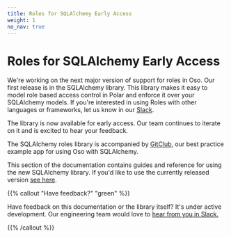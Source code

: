 ```yaml
---
title: Roles for SQLAlchemy Early Access
weight: 1
no_nav: true
---
```


Roles for SQLAlchemy Early Access
=================================

We're working on the next major version of support for roles in Oso. Our
first release is in the SQLAlchemy library. This library makes it easy
to model role based access control in Polar and enforce it over your
SQLAlchemy models. If you're interested in using Roles with other
languages or frameworks, let us know in our [Slack](https://join-slack.osohq.com/).

The library is now available for early access. Our team continues to
iterate on it and is excited to hear your feedback.

The SQLAlchemy roles library is accompanied by [GitClub](https://github.com/osohq/gitclub-sqlalchemy-flask-react), our best
practice example app for using Oso with SQLAlchemy.

This section of the documentation contains guides and reference for
using the new SQLAlchemy library. If you'd like to use the currently
released version [see here](/reference/frameworks/sqlalchemy).

{{% callout "Have feedback?" "green" %}}

Have feedback on this documentation or the library itself? It's under
active development. Our engineering team would love to [hear from you in
Slack.](https://join-slack.osohq.com/)

{{% /callout %}}
